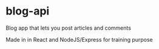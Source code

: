# blog-api
Blog app that lets you post articles and comments

Made in in React and NodeJS/Express for training purpose
